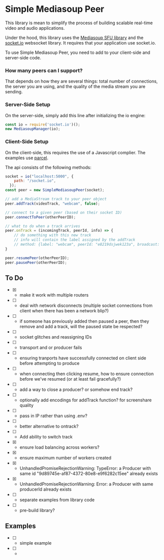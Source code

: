 # Simple Mediasoup Peer

This library is mean to simplify the process of building scalable real-time video and audio applications. 

Under the hood, this library uses the [Mediasoup SFU library](https://mediasoup.org/) and the [socket.io](https://socket.io/) websocket library.  It requires that your application use socket.io.

To use Simple Mediasoup Peer, you need to add to your client-side and server-side code.  


### How many peers can I support?
That depends on how they are several things: total number of connections, the server you are using, and the quality of the media stream you are sending.  


### Server-Side Setup
On the server-side, simply add this line after initializing the io engine:
```js
const io = require('socket.io')();
new MediasoupManager(io);
```

### Client-Side Setup
On the client-side, this requires the use of a Javascript complier.  The examples use [parcel](https://parceljs.org/).

The api consists of the following methods:

```js
socket = io("localhost:5000", {
    path: "/socket.io",
  });
const peer = new SimpleMediasoupPeer(socket);

// add a MediaStream track to your peer object
peer.addTrack(videoTrack, "webcam", false);

// connect to a given peer (based on their socket ID)
peer.connectToPeer(otherPeerID);

// what to do when a track arrives
peer.onTrack = (incomingTrack, peerId, info) => {
    // do something with this new track
    // info will contain the label assigned by the addTrack 
    // method: {label: "webcam", peerId: "e8219dsjwek123a", broadcast: false}
}

peer.resumePeer(otherPeerID);
peer.pausePeer(otherPeerID);

```



## To Do

- [X] - make it work with multiple routers
- [ ] - deal with network disconnects (multiple socket connections from client when there has been a network blip?)
- [ ] - if someone has previously added then paused a peer, then they remove and add a track, will the paused state be respected?
- [ ] - socket glitches and reassigning IDs
- [ ] - transport and or producer fails
- [ ] - ensuring tranports have successfully connected on client side before attempting to produce
- [ ] - when connecting then clicking resume, how to ensure connection before we've resumed (or at least fail gracefully?)
- [ ] - add a way to close a producer?  or somehow end track?
- [ ] - optionally add encodings for addTrack function? for screenshare quality
- [ ] - pass in IP rather than using .env?
- [ ] - better alternative to ontrack?
- [ ] - Add ability to switch track
- [x] - ensure load balancing across workers? 
- [x] - ensure maximum number of workers created
- [x] - UnhandledPromiseRejectionWarning: TypeError: a Producer with same id "9d89745e-af87-4372-80e8-e9f6282c15ee" already exists
- [x] - UnhandledPromiseRejectionWarning: Error: a Producer with same producerId already exists
- [ ] - separate examples from library code
- [ ] - pre-build library?



## Examples
- [ ] - simple example
- [ ] - 